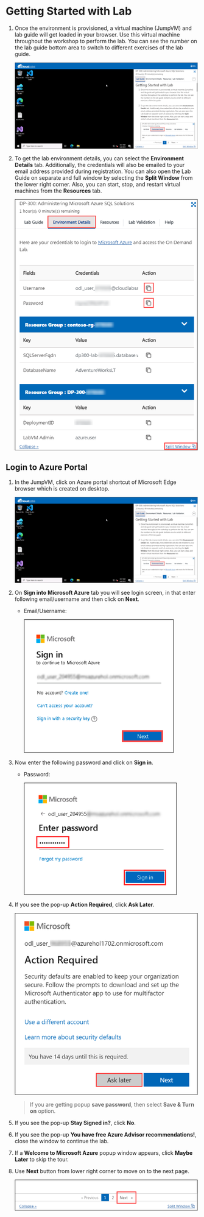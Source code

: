 # Getting Started with Lab

1. Once the environment is provisioned, a virtual machine (JumpVM) and lab guide will get loaded in your browser. Use this virtual machine throughout the workshop to perform the lab. You can see the number on the lab guide bottom area to switch to different exercises of the lab guide.


    ![](../images/getting.png "Lab Environment")


   
1. To get the lab environment details, you can select the **Environment Details** tab. Additionally, the credentials will also be emailed to your email address provided during registration. You can also open the Lab Guide on separate and full window by selecting the **Split Window** from the lower right corner. Also, you can start, stop, and restart virtual machines from the **Resources** tab.

   ![](../images/envdetails.png "Lab Environment")

## Login to Azure Portal
1. In the JumpVM, click on Azure portal shortcut of Microsoft Edge browser which is created on desktop.

   ![](../images/getting.png "Lab Environment")
   
1. On **Sign into Microsoft Azure** tab you will see login screen, in that enter following email/username and then click on **Next**. 
   * Email/Username: <inject key="AzureAdUserEmail"></inject>
   
     ![](../images/image7.png "Enter Email")
     
1. Now enter the following password and click on **Sign in**.
   * Password: <inject key="AzureAdUserPassword"></inject>
   
     ![](../images/image8.png "Enter Password")
     
1. If you see the pop-up **Action Required**, click **Ask Later**.

     ![](../images/asklater.png "Action required window")
     
    > If you are getting popup **save password**, then select **Save & Turn on** option.
       
1. If you see the pop-up **Stay Signed in?**, click **No**.

1. If you see the pop-up **You have free Azure Advisor recommendations!**, close the window to continue the lab.

1. If a **Welcome to Microsoft Azure** popup window appears, click **Maybe Later** to skip the tour.
   
1. Use **Next** button from lower right corner to move on to the next page.

   ![](../images/next.png "Resource groups")


